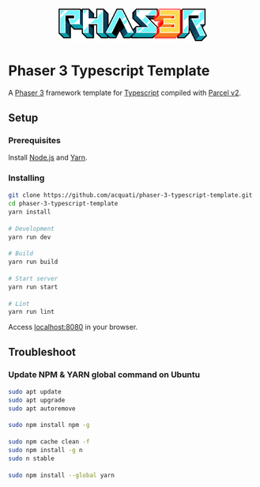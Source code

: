 <p align="center">
  <img width=60% src="public/images/phaser3-logo.png">
</p>

# Phaser 3 Typescript Template

A [Phaser 3](https://phaser.io/phaser3) framework template for [Typescript](https://www.typescriptlang.org/) compiled with [Parcel v2](https://v2.parceljs.org/).

## Setup

### Prerequisites

Install [Node.js](https://nodejs.org/en) and [Yarn](https://classic.yarnpkg.com/en/docs/install).

### Installing

```bash
git clone https://github.com/acquati/phaser-3-typescript-template.git
cd phaser-3-typescript-template
yarn install

# Development
yarn run dev

# Build
yarn run build

# Start server
yarn run start

# Lint
yarn run lint
```

Access [localhost:8080](http://localhost:8080/) in your browser.

## Troubleshoot

### Update NPM & YARN global command on Ubuntu

```bash
sudo apt update
sudo apt upgrade
sudo apt autoremove

sudo npm install npm -g

sudo npm cache clean -f
sudo npm install -g n
sudo n stable

sudo npm install --global yarn
```
